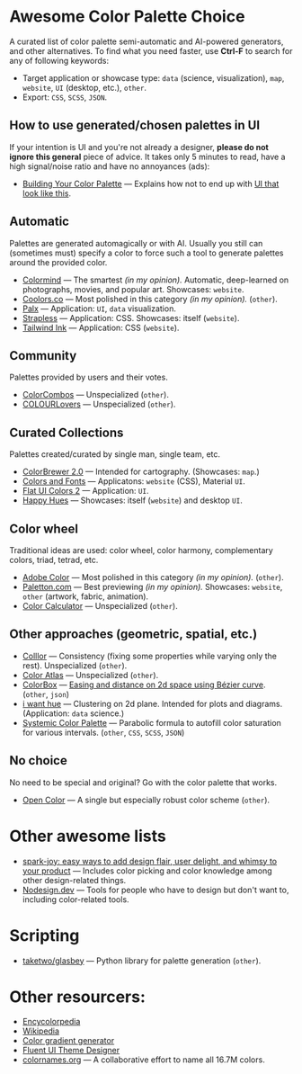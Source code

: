 # Awesome Color Palette Choice
A curated list of color palette semi-automatic and AI-powered generators, and other alternatives. To find what you need faster, use **Ctrl-F** to search for any of following keywords:
- Target application or showcase type: `data` (science, visualization), `map`, `website`, `UI` (desktop, etc.), `other`.
- Export: `CSS`, `SCSS`, `JSON`.

## How to use generated/chosen palettes in UI
If your intention is UI and you're not already a designer, **please do not ignore this general** piece of advice. It takes only 5 minutes to read, have a high signal/noise ratio and have no annoyances (ads):
* [Building Your Color Palette](https://refactoringui.com/previews/building-your-color-palette/) — Explains how not to end up with [UI that look like this](https://refactoring-ui.nyc3.cdn.digitaloceanspaces.com/previews/whats-in-a-color-palette-02.png).

## Automatic
Palettes are generated automagically or with AI. Usually you still can (sometimes must) specify a color to force such a tool to generate palettes around the provided color.
* [Colormind](http://colormind.io/) — The smartest *(in my opinion).* Automatic, deep-learned on photographs, movies, and popular art. Showcases: `website`.
* [Coolors.co](https://coolors.co/) — Most polished in this category *(in my opinion).* (`other`).
* [Palx](https://palx.jxnblk.com/) — Application: `UI`, `data` visualization.
* [Strapless](http://strapless.io/) — Application: CSS. Showcases: itself (`website`).
* [Tailwind Ink](https://tailwind.ink/) — Application: CSS (`website`).

## Community
Palettes provided by users and their votes.
* [ColorCombos](https://www.colorcombos.com/) — Unspecialized (`other`).
* [COLOURLovers](https://www.colourlovers.com/) — Unspecialized (`other`).

## Curated Collections
Palettes created/curated by single man, single team, etc.
* [ColorBrewer 2.0](http://colorbrewer2.org) — Intended for cartography. (Showcases: `map`.)
* [Colors and Fonts](https://www.colorsandfonts.com/) — Applicatons: `website` (CSS), Material `UI`.
* [Flat UI Colors 2](https://flatuicolors.com/) — Application: `UI`.
* [Happy Hues](https://www.happyhues.co/) — Showcases: itself (`website`) and desktop `UI`.

## Color wheel
Traditional ideas are used: color wheel, color harmony, complementary colors, triad, tetrad, etc.
* [Adobe Color](https://color.adobe.com/) — Most polished in this category *(in my opinion).* (`other`).
* [Paletton.com](http://paletton.com/) — Best previewing *(in my opinion).* Showcases: `website`, `other` (artwork, fabric, animation).
* [Color Calculator](https://www.sessions.edu/color-calculator/) — Unspecialized (`other`).

## Other approaches (geometric, spatial, etc.)

* [Colllor](http://colllor.com/) — Consistency (fixing some properties while varying only the rest). Unspecialized (`other`).
* [Color Atlas](http://color.support/coloratlas.html) — Unspecialized (`other`).
* [ColorBox](https://www.colorbox.io/) — [Easing and distance on 2d space using Bézier curve](https://kvyn.medium.com/introducing-the-new-colorbox-e0109c021729). (`other`, `json`)
* [i want hue](https://medialab.github.io/iwanthue/) — Clustering on 2d plane. Intended for plots and diagrams. (Application: `data` science.)
* [Systemic Color Palette](https://hypejunction.github.io/color-wizard/) — Parabolic formula to autofill color saturation for various intervals. (`other`, `CSS`, `SCSS`, `JSON`)

## No choice
No need to be special and original? Go with the color palette that works.
* [Open Color](https://yeun.github.io/open-color/) — A single but especially robust color scheme (`other`).

# Other awesome lists
* [spark-joy: easy ways to add design flair, user delight, and whimsy to your product](https://github.com/sw-yx/spark-joy) — Includes color picking and color knowledge among other design-related things.
* [Nodesign.dev](https://nodesign.dev/) — Tools for people who have to design but don't want to, including color-related tools.

# Scripting
* [taketwo/glasbey](https://github.com/taketwo/glasbey) — Python library for palette generation (`other`).

# Other resourcers:
* [Encycolorpedia](https://encycolorpedia.com/)
* [Wikipedia](https://en.wikipedia.org/wiki/List_of_colors_by_shade)
* [Color gradient generator](https://mybrandnewlogo.com/color-gradient-generator)
* [Fluent UI Theme Designer](https://fabricweb.z5.web.core.windows.net/pr-deploy-site/refs/heads/master/theming-designer/index.html)
* [colornames.org](https://colornames.org/) — A collaborative effort to name all 16.7M colors.
